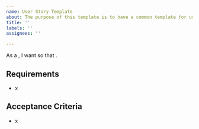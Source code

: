 ```yaml
---
name: User Story Template
about: The purpose of this template is to have a common template for user stories.
title: ''
labels: ''
assignees: ''

---
```


As a **<user type>**, I want **<a goal>** so that **<benefit>**.

## Requirements
- x

## Acceptance Criteria
- x
